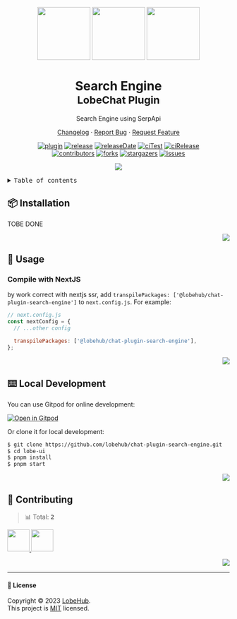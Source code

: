 <a name="readme-top"></a>

<div align="center">

<img height="120" src="https://registry.npmmirror.com/@lobehub/assets-emoji/1.3.0/files/assets/puzzle-piece.webp">
<img height="120" src="https://gw.alipayobjects.com/zos/kitchen/qJ3l3EPsdW/split.svg">
<img height="120" src="https://registry.npmmirror.com/@lobehub/assets-emoji/1.3.0/files/assets/magnifying-glass-tilted-left.webp">

<h1>Search Engine<br/><sup>LobeChat Plugin</sup></h1>

Search Engine using SerpApi

[Changelog](./CHANGELOG.md) · [Report Bug][issues-url] · [Request Feature][issues-url]

<!-- SHIELD GROUP -->

[![plugin][plugin-shield]][plugin-url]
[![release][release-shield]][release-url]
[![releaseDate][release-date-shield]][release-date-url]
[![ciTest][ci-test-shield]][ci-test-url]
[![ciRelease][ci-release-shield]][ci-release-url] <br/>
[![contributors][contributors-shield]][contributors-url]
[![forks][forks-shield]][forks-url]
[![stargazers][stargazers-shield]][stargazers-url]
[![issues][issues-shield]][issues-url]

![](https://raw.githubusercontent.com/andreasbm/readme/master/assets/lines/rainbow.png)

</div>

<details>
<summary><kbd>Table of contents</kbd></summary>

#### TOC

- [📦 Installation](#-installation)

- [🤯 Usage](#-usage)

- [⌨️ Local Development](#️-local-development)

- [🤝 Contributing](#-contributing)

####

</details>

## 📦 Installation

TOBE DONE

<div align="right">

[![][back-to-top]](#readme-top)

</div>

## 🤯 Usage

### Compile with NextJS

by work correct with nextjs ssr, add `transpilePackages: ['@lobehub/chat-plugin-search-engine']` to `next.config.js`. For example:

```js
// next.config.js
const nextConfig = {
  // ...other config

  transpilePackages: ['@lobehub/chat-plugin-search-engine'],
};
```

<div align="right">

[![][back-to-top]](#readme-top)

</div>

## ⌨️ Local Development

You can use Gitpod for online development:

[![Open in Gitpod](https://gitpod.io/button/open-in-gitpod.svg)][gitpod-url]

Or clone it for local development:

```bash
$ git clone https://github.com/lobehub/chat-plugin-search-engine.git
$ cd lobe-ui
$ pnpm install
$ pnpm start
```

<div align="right">

[![][back-to-top]](#readme-top)

</div>

## 🤝 Contributing

<!-- CONTRIBUTION GROUP -->

> 📊 Total: <kbd>**2**</kbd>

<a href="https://github.com/arvinxx" title="arvinxx">
  <img src="https://avatars.githubusercontent.com/u/28616219?v=4" width="50" />
</a>
<a href="https://github.com/canisminor1990" title="canisminor1990">
  <img src="https://avatars.githubusercontent.com/u/17870709?v=4" width="50" />
</a>

<!-- CONTRIBUTION END -->

<div align="right">

[![][back-to-top]](#readme-top)

</div>

---

#### 📝 License

Copyright © 2023 [LobeHub][profile-url]. <br />
This project is [MIT](./LICENSE) licensed.

<!-- PLUGIN GROUP -->

[plugin-shield]: https://img.shields.io/badge/%F0%9F%A4%AF_LobeChat-plugin-cyan
[plugin-url]: https://github.com/lobehub/lobe-chat-plugins

<!-- LINK GROUP -->

[profile-url]: https://github.com/lobehub
[gitpod-url]: https://gitpod.io/#https://github.com/lobehub/chat-plugin-search-engine

<!-- SHIELD LINK GROUP -->

[back-to-top]: https://img.shields.io/badge/-BACK_TO_TOP-151515?style=flat-square

<!-- release -->

[release-shield]: https://img.shields.io/npm/v/@lobehub/chat-plugin-search-engine?label=%F0%9F%A4%AF%20NPM
[release-url]: https://www.npmjs.com/package/@lobehub/chat-plugin-search-engine

<!-- releaseDate -->

[release-date-shield]: https://img.shields.io/github/release-date/lobehub/chat-plugin-search-engine?style=flat
[release-date-url]: https://github.com/lobehub/chat-plugin-search-engine/releases

<!-- ciTest -->

[ci-test-shield]: https://github.com/lobehub/chat-plugin-search-engine/actions/workflows/test.yml/badge.svg
[ci-test-url]: https://github.com/lobehub/chat-plugin-search-engine/actions/workflows/test.yml

<!-- ciRelease -->

[ci-release-shield]: https://github.com/lobehub/chat-plugin-search-engine/actions/workflows/release.yml/badge.svg
[ci-release-url]: https://github.com/lobehub/chat-plugin-search-engine/actions/workflows/release.yml

<!-- contributors -->

[contributors-shield]: https://img.shields.io/github/contributors/lobehub/chat-plugin-search-engine.svg?style=flat
[contributors-url]: https://github.com/lobehub/chat-plugin-search-engine/graphs/contributors

<!-- forks -->

[forks-shield]: https://img.shields.io/github/forks/lobehub/chat-plugin-search-engine.svg?style=flat
[forks-url]: https://github.com/lobehub/chat-plugin-search-engine/network/members

<!-- stargazers -->

[stargazers-shield]: https://img.shields.io/github/stars/lobehub/chat-plugin-search-engine.svg?style=flat
[stargazers-url]: https://github.com/lobehub/chat-plugin-search-engine/stargazers

<!-- issues -->

[issues-shield]: https://img.shields.io/github/issues/lobehub/chat-plugin-search-engine.svg?style=flat
[issues-url]: https://github.com/lobehub/chat-plugin-search-engine/issues/new/choose
